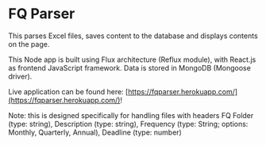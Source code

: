 # FQ Parser
This parses Excel files, saves content to the database and displays contents on the page.

This Node app is built using Flux architecture (Reflux module), with React.js as frontend JavaScript framework. Data is stored in MongoDB (Mongoose driver).

Live application can be found here: [https://fqparser.herokuapp.com/](https://fqparser.herokuapp.com/)!

Note: this is designed specifically for handling files with headers FQ Folder (type: string), Description (type: string), Frequency (type: String; options: Monthly, Quarterly, Annual), Deadline (type: number)